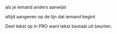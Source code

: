 als je iemand anders aanwijst

altijd aangeven op de lijn dat iemand begint

Deel tekst op in PRO want tekst bestaat uit beurten.

